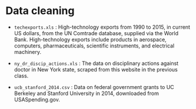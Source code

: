# Data cleaning

* `techexports.xls` : High-technology exports from 1990 to 2015, in current US dollars, from the UN Comtrade database, supplied via the World Bank. High-technology exports include products in aerospace, computers, pharmaceuticals, scientific instruments, and electrical machinery.

* `ny_dr_discip_actions.xls` : The data on disciplinary actions against doctor in New York state, scraped from this website in the previous class.

* `ucb_stanford_2014.csv` :  Data on federal government grants to UC Berkeley and Stanford University in 2014, downloaded from USASpending.gov.
